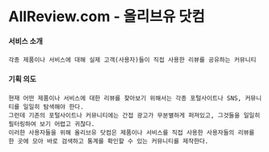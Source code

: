 # AllReview.com - 올리브유 닷컴

#### 서비스 소개

```
각종 제품이나 서비스에 대해 실제 고객(사용자)들이 직접 사용한 리뷰를 공유하는 커뮤니티
```

#### 기획 의도

```
현재 어떤 제품이나 서비스에 대한 리뷰를 찾아보기 위해서는 각종 포털사이트나 SNS, 커뮤니티를 일일히 탐색해야 한다.
그런데 기존의 포털사이트나 커뮤니티에는 간접 광고가 무분별하게 퍼져있고, 그것들을 일일히 필터링하여 보기 어렵고 귀찮다.
이러한 사용자들을 위해 올리브유 닷컴은 제품이나 서비스를 직접 사용한 사용자들의 리뷰를 한 곳에 모아 바로 검색하고 통계를 확인할 수 있는 커뮤니티를 제작한다.
```

